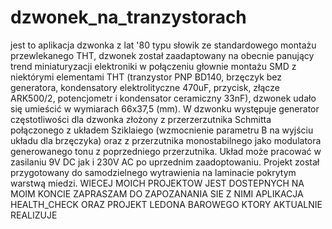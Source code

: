 # dzwonek_na_tranzystorach
jest to aplikacja dzwonka z lat '80 typu słowik ze standardowego montażu przewlekanego THT, dzwonek został zaadaptowany na obecnie panujący trend miniaturyzacji elektroniki w połączeniu głownie montażu SMD z niektórymi elementami THT (tranzystor PNP BD140, brzęczyk bez generatora, kondensatory elektrolityczne 470uF, przycisk, złącze ARK500/2, potencjometr i kondensator ceramiczny 33nF), dzwonek udało się umieścić w wymiarach 66x37,5 (mm). W dzwonku występuje generator częstotliwości dla dzwonka złożony z przerzerzutnika Schmitta połączonego z układem Sziklaiego (wzmocnienie parametru B na wyjściu układu dla brzęczyka) oraz z przerzutnika monostabilnego jako modulatora generowanego tonu z poprzedniego przerzutnika. Układ może pracować w zasilaniu 9V DC jak i 230V AC po uprzednim zaadoptowaniu. Projekt został przygotowany do samodzielnego wytrawienia na laminacie pokrytym warstwą miedzi.
WIECEJ MOICH PROJEKTOW JEST DOSTEPNYCH NA MOIM KONCIE ZAPRASZAM DO ZAPOZANANIA SIE Z NIMI APLIKACJA HEALTH_CHECK ORAZ PROJEKT LEDONA BAROWEGO KTORY AKTUALNIE REALIZUJE
